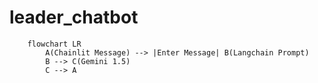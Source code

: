 # leader_chatbot

```mermaid
    flowchart LR
        A(Chainlit Message) --> |Enter Message| B(Langchain Prompt)
        B --> C(Gemini 1.5)
        C --> A 

```